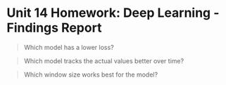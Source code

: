# Unit 14 Homework: Deep Learning - Findings Report

>	Which model has a lower loss?



>	Which model tracks the actual values better over time?



>	Which window size works best for the model?